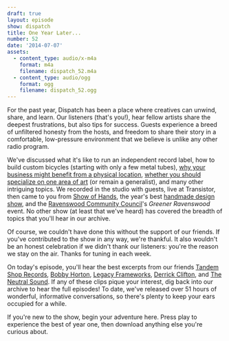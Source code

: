 ```yaml
---
draft: true
layout: episode
show: dispatch
title: One Year Later...
number: 52
date: '2014-07-07'
assets:
  - content_type: audio/x-m4a
    format: m4a
    filename: dispatch_52.m4a
  - content_type: audio/ogg
    format: ogg
    filename: dispatch_52.ogg
---
```

For the past year, Dispatch has been a place where creatives can unwind, share, and learn. Our listeners (that's you!), hear fellow artists share the deepest frustrations, but also tips for success. Guests experience a breed of unfiltered honesty from the hosts, and freedom to share their story in a comfortable, low-pressure environment that we believe is unlike any other radio program.

We've discussed what it's like to run an independent record label, how to build custom bicycles (starting with only a few metal tubes), [why your business might benefit from a physical location](http://machine.fm/dispatch/8), [whether you should specialize on one area of art](http://machine.fm/dispatch/1) (or remain a generalist), and many other intriguing topics. We recorded in the studio with guests, live at Transistor, then came to you from [Show of Hands](http://machine.fm/dispatch/22), the year's best [handmade design show](http://machine.fm/dispatch/23), and the [Ravenswood Community Council](http://ravenswoodchicago.org)'s *Greener Ravenswood* event. No other show (at least that we've heard) has covered the breadth of topics that you'll hear in our archive.

Of course, we couldn't have done this without the support of our friends. If you've contributed to the show in any way, we're thankful. It also wouldn't be an honest celebration if we didn't thank our listeners: you're the reason we stay on the air. Thanks for tuning in each week.

On today's episode, you'll hear the best excerpts from our friends [Tandem Shop Records](http://machine.fm/dispatch/6), [Bobby Horton](http://machine.fm/dispatch/24), [Legacy Frameworks](http://machine.fm/dispatch/25), [Derrick Clifton](http://machine.fm/dispatch/9), and [The Neutral Sound](http://machine.fm/dispatch/37). If any of these clips pique your interest, dig back into our archive to hear the full episodes! To date, we've released over 51 hours of wonderful, informative conversations, so there's plenty to keep your ears occupied for a while.

If you're new to the show, begin your adventure here. Press play to experience the best of year one, then download anything else you're curious about.